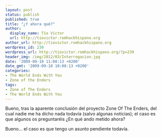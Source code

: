 ```yaml
---
layout: post
status: publish
published: true
title: "¿Y ahora qué?"
author:
  display_name: Tío Víctor
  url: http://tiovictor.romhackhispano.org
author_url: http://tiovictor.romhackhispano.org
wordpress_id: 239
wordpress_url: http://tiovictor.romhackhispano.org/?p=239
header_img: /img/2012/03/Interrogacion.jpg
date: '2009-09-18 11:08:13 +0200'
date_gmt: '2009-09-18 10:08:13 +0200'
categories:
- The World Ends With You
- Zone of the Enders
tags:
- Zone of The Enders
- The World Ends With You
---
```

Bueno, tras la aparente conclusión del proyecto Zone Of The Enders, del cual 
nadie me ha dicho nada todavía (salvo algunas noticias); el caso es que algunos 
os preguntaréis ¿En qué ando metido ahora?

Bueno... el caso es que tengo un asunto pendiente todavía.
